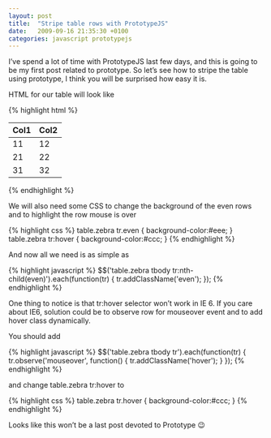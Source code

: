 ```yaml
---
layout: post
title:  "Stripe table rows with PrototypeJS"
date:   2009-09-16 21:35:30 +0100
categories: javascript prototypejs
---
```


I’ve spend a lot of time with PrototypeJS last few days, and this is going to be my first post related to prototype. So let’s see how to stripe the table using prototype, I think you will be surprised how easy it is.

HTML for our table will look like

{% highlight html %}
<table class="zebra">
  <thead>
    <tr>
      <th>Col1</th>
      <th>Col2</th>
    </tr>
  </thead>
  <tbody>
    <tr>
      <td>11</td>
      <td>12</td>
    </tr>
    <tr>
      <td>21</td>
      <td>22</td>
    </tr>
    <tr>
      <td>31</td>
      <td>32</td>
    </tr>
  </tbody>
</table>
{% endhighlight %}

We will also need some CSS to change the background of the even rows and to highlight the row mouse is over

{% highlight css %}
table.zebra tr.even {
  background-color:#eee;
}
table.zebra tr:hover {
  background-color:#ccc;
}
{% endhighlight %}

And now all we need is as simple as

{% highlight javascript %}
$$('table.zebra tbody tr:nth-child(even)').each(function(tr) {
  tr.addClassName('even');
});
{% endhighlight %}

One thing to notice is that tr:hover selector won’t work in IE 6. If you care about IE6, solution could be to observe row for mouseover event and to add hover class dynamically.

You should add

{% highlight javascript %}
$$('table.zebra tbody tr').each(function(tr) {
  tr.observe('mouseover', function() {
    tr.addClassName('hover');
  }
});
{% endhighlight %}

and change table.zebra tr:hover to

{% highlight css %}
table.zebra tr.hover {
  background-color:#ccc;
}
{% endhighlight %}

Looks like this won’t be a last post devoted to Prototype 😉
